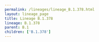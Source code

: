 ```yaml
---
permalink: /lineages/lineage_B.1.378.html
layout: lineage_page
title: Lineage B.1.378
lineage: B.1.378
parent: B.1
children: ['B.1.378']
---
```

